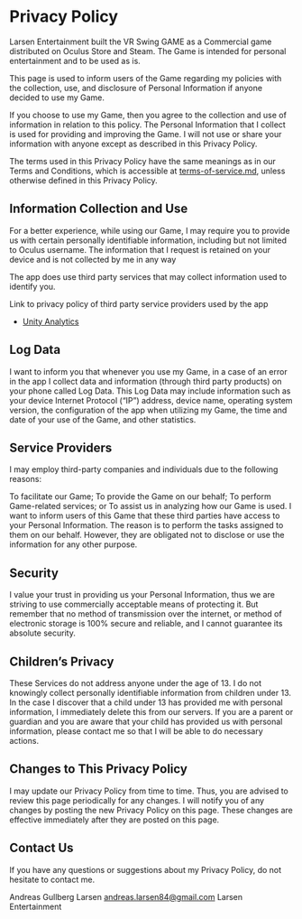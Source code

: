 # Privacy Policy
Larsen Entertainment built the VR Swing GAME as a Commercial game distributed on Oculus Store and Steam. The Game is intended for personal entertainment and to be used as is.

This page is used to inform users of the Game regarding my policies with the collection, use, and disclosure of Personal Information if anyone decided to use my Game.

If you choose to use my Game, then you agree to the collection and use of information in relation to this policy. The Personal Information that I collect is used for providing and improving the Game. I will not use or share your information with anyone except as described in this Privacy Policy.

The terms used in this Privacy Policy have the same meanings as in our Terms and Conditions, which is accessible at [terms-of-service.md](terms-of-service.md), unless otherwise defined in this Privacy Policy.

## Information Collection and Use

For a better experience, while using our Game, I may require you to provide us with certain personally identifiable information, including but not limited to Oculus username. The information that I request is retained on your device and is not collected by me in any way

The app does use third party services that may collect information used to identify you.

Link to privacy policy of third party service providers used by the app

- [Unity Analytics](https://unity3d.com/legal/privacy-policy)

## Log Data

I want to inform you that whenever you use my Game, in a case of an error in the app I collect data and information (through third party products) on your phone called Log Data. This Log Data may include information such as your device Internet Protocol (“IP”) address, device name, operating system version, the configuration of the app when utilizing my Game, the time and date of your use of the Game, and other statistics.

## Service Providers

I may employ third-party companies and individuals due to the following reasons:

To facilitate our Game;
To provide the Game on our behalf;
To perform Game-related services; or
To assist us in analyzing how our Game is used.
I want to inform users of this Game that these third parties have access to your Personal Information. The reason is to perform the tasks assigned to them on our behalf. However, they are obligated not to disclose or use the information for any other purpose.

## Security

I value your trust in providing us your Personal Information, thus we are striving to use commercially acceptable means of protecting it. But remember that no method of transmission over the internet, or method of electronic storage is 100% secure and reliable, and I cannot guarantee its absolute security.

## Children’s Privacy

These Services do not address anyone under the age of 13. I do not knowingly collect personally identifiable information from children under 13. In the case I discover that a child under 13 has provided me with personal information, I immediately delete this from our servers. If you are a parent or guardian and you are aware that your child has provided us with personal information, please contact me so that I will be able to do necessary actions.

## Changes to This Privacy Policy

I may update our Privacy Policy from time to time. Thus, you are advised to review this page periodically for any changes. I will notify you of any changes by posting the new Privacy Policy on this page. These changes are effective immediately after they are posted on this page.

## Contact Us

If you have any questions or suggestions about my Privacy Policy, do not hesitate to contact me.

Andreas Gullberg Larsen
andreas.larsen84@gmail.com
Larsen Entertainment
